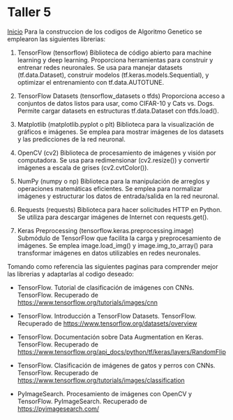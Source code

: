 # Taller 5
[Inicio](/README.md)
Para la construccion de los codigos de Algoritmo Genetico se emplearon las siguientes librerias: 

1. TensorFlow (tensorflow)
Biblioteca de código abierto para machine learning y deep learning.
Proporciona herramientas para construir y entrenar redes neuronales.
Se usa para manejar datasets (tf.data.Dataset), construir modelos (tf.keras.models.Sequential), y optimizar el entrenamiento con tf.data.AUTOTUNE.

2. TensorFlow Datasets (tensorflow_datasets o tfds)
Proporciona acceso a conjuntos de datos listos para usar, como CIFAR-10 y Cats vs. Dogs.
Permite cargar datasets en estructuras tf.data.Dataset con tfds.load().

3. Matplotlib (matplotlib.pyplot o plt)
Biblioteca para la visualización de gráficos e imágenes.
Se emplea para mostrar imágenes de los datasets y las predicciones de la red neuronal.

4. OpenCV (cv2)
Biblioteca de procesamiento de imágenes y visión por computadora.
Se usa para redimensionar (cv2.resize()) y convertir imágenes a escala de grises (cv2.cvtColor()).

5. NumPy (numpy o np)
Biblioteca para la manipulación de arreglos y operaciones matemáticas eficientes.
Se emplea para normalizar imágenes y estructurar los datos de entrada/salida en la red neuronal.

6. Requests (requests)
Biblioteca para hacer solicitudes HTTP en Python.
Se utiliza para descargar imágenes de Internet con requests.get().

7. Keras Preprocessing (tensorflow.keras.preprocessing.image)
Submódulo de TensorFlow que facilita la carga y preprocesamiento de imágenes.
Se emplea image.load_img() y image.img_to_array() para transformar imágenes en datos utilizables en redes neuronales.

Tomando como referencia las siguientes paginas para comprender mejor las librerias y adaptarlas al codigo deseado: 

- TensorFlow. Tutorial de clasificación de imágenes con CNNs. TensorFlow. Recuperado de https://www.tensorflow.org/tutorials/images/cnn

- TensorFlow. Introducción a TensorFlow Datasets. TensorFlow. Recuperado de https://www.tensorflow.org/datasets/overview

- TensorFlow. Documentación sobre Data Augmentation en Keras. TensorFlow. Recuperado de https://www.tensorflow.org/api_docs/python/tf/keras/layers/RandomFlip

- TensorFlow. Clasificación de imágenes de gatos y perros con CNNs. TensorFlow. Recuperado de https://www.tensorflow.org/tutorials/images/classification

- PyImageSearch. Procesamiento de imágenes con OpenCV y TensorFlow. PyImageSearch. Recuperado de https://pyimagesearch.com/